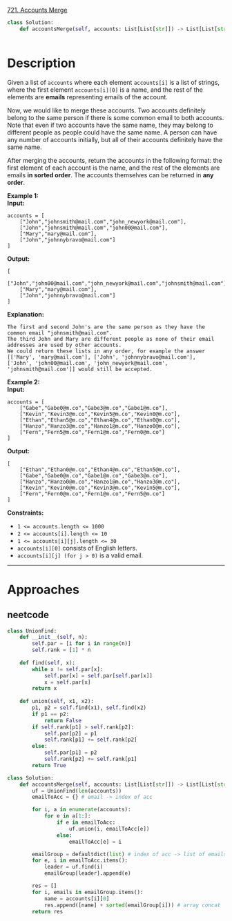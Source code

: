 [721. Accounts Merge](https://leetcode.com/problems/accounts-merge/)

```python
class Solution:
    def accountsMerge(self, accounts: List[List[str]]) -> List[List[str]]:
        
```

# Description

Given a list of `accounts` where each element `accounts[i]` is a list of strings, where the first element `accounts[i][0]` is a name, and the rest of the elements are **emails** representing emails of the account.

Now, we would like to merge these accounts. Two accounts definitely belong to the same person if there is some common email to both accounts. Note that even if two accounts have the same name, they may belong to different people as people could have the same name. A person can have any number of accounts initially, but all of their accounts definitely have the same name.

After merging the accounts, return the accounts in the following format: the first element of each account is the name, and the rest of the elements are emails **in sorted order**. The accounts themselves can be returned in **any order**.

**Example 1:**  
**Input:** 
```
accounts = [
	["John","johnsmith@mail.com","john_newyork@mail.com"],
	["John","johnsmith@mail.com","john00@mail.com"],
	["Mary","mary@mail.com"],
	["John","johnnybravo@mail.com"]
]
```
**Output:**  
```
[
	["John","john00@mail.com","john_newyork@mail.com","johnsmith@mail.com"],
	["Mary","mary@mail.com"],
	["John","johnnybravo@mail.com"]
]
```
**Explanation:**  
```
The first and second John's are the same person as they have the common email "johnsmith@mail.com".
The third John and Mary are different people as none of their email addresses are used by other accounts.
We could return these lists in any order, for example the answer [['Mary', 'mary@mail.com'], ['John', 'johnnybravo@mail.com'], 
['John', 'john00@mail.com', 'john_newyork@mail.com', 'johnsmith@mail.com']] would still be accepted.
```

**Example 2:**  
**Input:**
```
accounts = [
	["Gabe","Gabe0@m.co","Gabe3@m.co","Gabe1@m.co"],
	["Kevin","Kevin3@m.co","Kevin5@m.co","Kevin0@m.co"],
	["Ethan","Ethan5@m.co","Ethan4@m.co","Ethan0@m.co"],
	["Hanzo","Hanzo3@m.co","Hanzo1@m.co","Hanzo0@m.co"],
	["Fern","Fern5@m.co","Fern1@m.co","Fern0@m.co"]
]
```
**Output:**
```
[
	["Ethan","Ethan0@m.co","Ethan4@m.co","Ethan5@m.co"],
	["Gabe","Gabe0@m.co","Gabe1@m.co","Gabe3@m.co"],
	["Hanzo","Hanzo0@m.co","Hanzo1@m.co","Hanzo3@m.co"],
	["Kevin","Kevin0@m.co","Kevin3@m.co","Kevin5@m.co"],
	["Fern","Fern0@m.co","Fern1@m.co","Fern5@m.co"]
]
```

**Constraints:**
- `1 <= accounts.length <= 1000`
- `2 <= accounts[i].length <= 10`
- `1 <= accounts[i][j].length <= 30`
- `accounts[i][0]` consists of English letters.
- `accounts[i][j] (for j > 0)` is a valid email.

---



# Approaches


## neetcode

```python
class UnionFind:
    def __init__(self, n):
        self.par = [i for i in range(n)]
        self.rank = [1] * n
    
    def find(self, x):
        while x != self.par[x]:
            self.par[x] = self.par[self.par[x]]
            x = self.par[x]
        return x
    
    def union(self, x1, x2):
        p1, p2 = self.find(x1), self.find(x2)
        if p1 == p2:
            return False
        if self.rank[p1] > self.rank[p2]:
            self.par[p2] = p1
            self.rank[p1] += self.rank[p2]
        else:
            self.par[p1] = p2
            self.rank[p2] += self.rank[p1]
        return True

class Solution:
    def accountsMerge(self, accounts: List[List[str]]) -> List[List[str]]:
        uf = UnionFind(len(accounts))
        emailToAcc = {} # email -> index of acc

        for i, a in enumerate(accounts):
            for e in a[1:]:
                if e in emailToAcc:
                    uf.union(i, emailToAcc[e])
                else:
                    emailToAcc[e] = i

        emailGroup = defaultdict(list) # index of acc -> list of emails
        for e, i in emailToAcc.items():
            leader = uf.find(i)
            emailGroup[leader].append(e)

        res = []
        for i, emails in emailGroup.items():
            name = accounts[i][0]
            res.append([name] + sorted(emailGroup[i])) # array concat
        return res
      

```